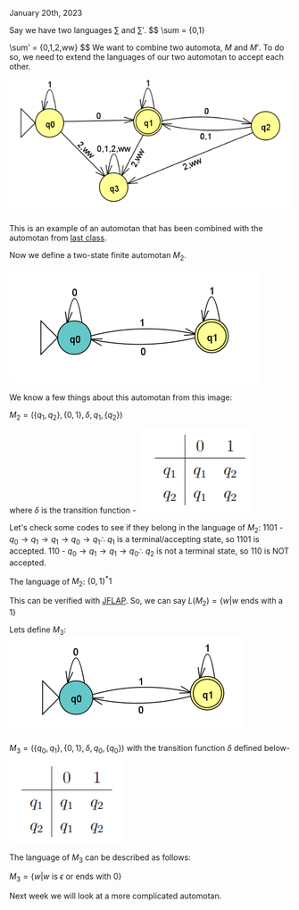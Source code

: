 January 20th, 2023

Say we have two languages $\sum$ and $\sum'$.
$$
\sum = \{0,1\} 

\sum' = \{0,1,2,ww\}
$$
We want to combine two automota, $M$ and $M'$. To do so, we need to extend the languages of our two automotan to accept each other.

![Extended Automota](images/extended.png)

 This is an example of an automotan that has been combined with the automotan from [last class](obsidian://open?vault=CIS%202111&file=Lecture%201%2FLecture).

Now we define a two-state finite automotan $M_2$.

![Finite Automotan M_2](images/m2.png)

We know a few things about this automotan from this image:

$M_2 = (\{q_1, q_2\}, \{0,1\}, \delta, q_1, \{q_2\})$

where $\delta$ is the transition function - 
![transition function](images/delta.png)

 Let's check some codes to see if they belong in the language of $M_2$:
1101 - $q_0 \rightarrow q_1 \rightarrow q_1 \rightarrow q_0 \rightarrow q_1 \therefore$ $q_1$ is a terminal/accepting state, so 1101 is accepted.
110 - $q_0 \rightarrow q_1 \rightarrow q_1 \rightarrow q_0 \therefore$ $q_2$ is not a terminal state, so 110 is NOT accepted.

The language of $M_2$: $\{0, 1\}^*1$

This can be verified with [JFLAP](obsidian://open?vault=CIS%202111&file=Lecture%202%2Fm2.jff). So, we can say $L(M_2) = \{w | w \text{ ends with a 1}\}$

Lets define $M_3$:
![Finite Automotan M3](images/m3.png)

$M_3 = (\{q_0, q_1\}, \{0,1\}, \delta, q_0, \{q_0\})$ with the transition function $\delta$ defined below-
![delta 2](images/delta2.png)

The language of $M_3$ can be described as follows:

$M_3 = \{ w | w \text{ is } \epsilon \text{ or ends with } 0\}$

Next week we will look at a more complicated automotan.
